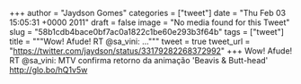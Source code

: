 
+++
author = "Jaydson Gomes"
categories = ["tweet"]
date = "Thu Feb 03 15:05:31 +0000 2011"
draft = false
image = "No media found for this Tweet"
slug = "58b1cdb4bace0bf7ac0a1822c1be60e293b3f64b"
tags = ["tweet"]
title = """Wow! Afude! RT @sa_vini: ..."""
tweet = true
tweet_url = "https://twitter.com/jaydson/status/33179282268372992"
+++
Wow! Afude! RT @sa_vini: MTV confirma retorno da animação 'Beavis & Butt-head' http://glo.bo/hQ1v5w
